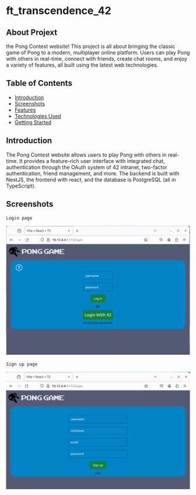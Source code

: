 # ft_transcendence_42
## About Projext 
  the Pong Contest website! This project is all about bringing the classic game of Pong to a modern, multiplayer online platform. Users can play Pong with others in real-time, connect with friends, create chat rooms, and enjoy a variety of features, all built using the latest web technologies.
## Table of Contents

- [Introduction](#introduction)
- [Screenshots](#screenshots)
- [Features](#features)
- [Technologies Used](#technologies-used)
- [Getting Started](#getting-started)

## Introduction

The Pong Contest website allows users to play Pong with others in real-time. It provides a feature-rich user interface with integrated chat, authentication through the OAuth system of 42 intranet, two-factor authentication, friend management, and more. The backend is built with NestJS, the frontend with react, and the database is PostgreSQL (all in TypeScript).

## Screenshots
```
Login page
```
![alt text](https://github.com/abduvahab/ft_transcendence/blob/main/images/login.png)

```
Sign up page
```
![alt text](https://github.com/abduvahab/ft_transcendence/blob/main/images/sign%20up.png)

